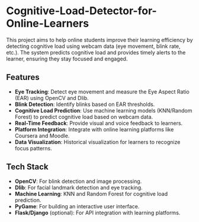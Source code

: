 # Cognitive-Load-Detector-for-Online-Learners
This project aims to help online students improve their learning efficiency by detecting cognitive load using webcam data (eye movement, blink rate, etc.). The system predicts cognitive load and provides timely alerts to the learner, ensuring they stay focused and engaged.

## Features
- **Eye Tracking**: Detect eye movement and measure the Eye Aspect Ratio (EAR) using OpenCV and Dlib.
- **Blink Detection**: Identify blinks based on EAR thresholds.
- **Cognitive Load Prediction**: Use machine learning models (KNN/Random Forest) to predict cognitive load based on webcam data.
- **Real-Time Feedback**: Provide visual and voice feedback to learners.
- **Platform Integration**: Integrate with online learning platforms like Coursera and Moodle.
- **Data Visualization**: Historical visualization for learners to recognize focus patterns.

## Tech Stack
- **OpenCV**: For blink detection and image processing.
- **Dlib**: For facial landmark detection and eye tracking.
- **Machine Learning**: KNN and Random Forest for cognitive load prediction.
- **PyGame**: For building an interactive user interface.
- **Flask/Django** (optional): For API integration with learning platforms.

